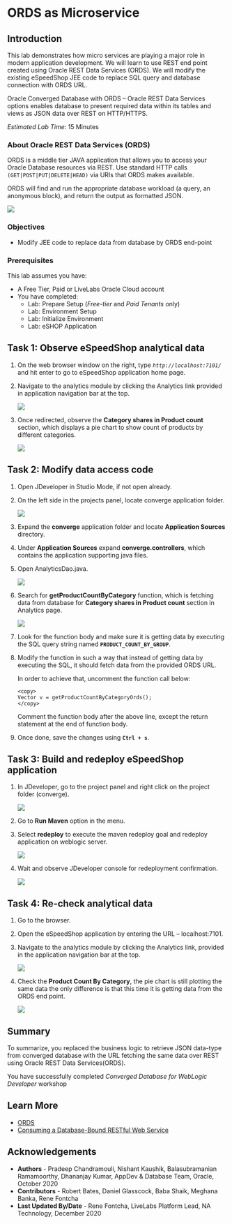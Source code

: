 # ORDS as Microservice

## Introduction

This lab demonstrates how micro services are playing a major role in modern application development.
We will learn to use REST end point created using Oracle REST Data Services (ORDS). We will modify the existing eSpeedShop JEE code to replace SQL query and database connection with ORDS URL.

Oracle Converged Database with ORDS – Oracle REST Data Services options enables database to present required data within its tables and views as JSON data over REST on HTTP/HTTPS.

*Estimated Lab Time:* 15 Minutes

### About Oracle REST Data Services (ORDS)
ORDS is a middle tier JAVA application that allows you to access your Oracle Database resources via REST. Use standard HTTP calls `(GET|POST|PUT|DELETE|HEAD)` via URIs that ORDS makes available.

ORDS will find and run the appropriate database workload (a query, an anonymous block), and return the output as formatted JSON.

  ![](./images/lab10-about-ords.png)

### Objectives
- Modify JEE code to replace data from database by ORDS end-point

### Prerequisites
This lab assumes you have:
- A Free Tier, Paid or LiveLabs Oracle Cloud account
- You have completed:
    - Lab: Prepare Setup (*Free-tier* and *Paid Tenants* only)
    - Lab: Environment Setup
    - Lab: Initialize Environment
    - Lab: eSHOP Application


## Task 1: Observe eSpeedShop analytical data

1. On the web browser window on the right, type *`http://localhost:7101/`* and hit enter to go to eSpeedShop application home page.

2. Navigate to the analytics module by clicking the Analytics link provided in application navigation bar at the top.

    ![](./images/lab10-step1-2.png)

3. Once redirected, observe the **Category shares in Product count** section, which displays a pie chart to show count of products by different categories.

    ![](./images/lab10-step1-3.png)

## Task 2: Modify data access code

1. Open JDeveloper in Studio Mode, if not open already.

2. On the left side in the projects panel, locate converge application folder.

    ![](./images/lab10-step2-2.png)

3. Expand the **converge** application folder and locate **Application Sources** directory.

4. Under **Application Sources** expand **converge.controllers**, which contains the application supporting java files.

5. Open AnalyticsDao.java.

    ![](./images/lab10-step2-5.png)

6. Search for **getProductCountByCategory** function, which is fetching data from database for **Category shares in Product count** section in Analytics page.

    ![](./images/lab10-step2-6.png)

7. Look for the function body and make sure it is getting data by executing the SQL query string named **`PRODUCT_COUNT_BY_GROUP`**.

8. Modify the function in such a way that instead of getting data by executing the SQL, it should fetch data from the provided ORDS URL.

    In order to achieve that, uncomment the function call below:

    ```
    <copy>    
    Vector v = getProductCountByCategoryOrds();
    </copy>
    ```

    Comment the function body after the above line, except the return statement at the end of function body.

9. Once done, save the changes using **`Ctrl + s`**.

## Task 3: Build and redeploy eSpeedShop application

1.	In JDeveloper, go to the project panel and right click on the project folder (converge).

    ![](./images/lab10-step3-1.png)

2.	Go to **Run Maven** option in the menu.

3.	Select **redeploy** to execute the maven redeploy goal and redeploy application on weblogic server.

    ![](./images/lab10-step3-3.png)

4.	Wait and observe JDeveloper console for redeployment confirmation.

    ![](./images/lab10-step3-4.png)


## Task 4: Re-check analytical data

1.	Go to the browser.
2.	Open the eSpeedShop application by entering the URL – localhost:7101.
3.	Navigate to the analytics module by clicking the Analytics link, provided in the application navigation bar at the top.

    ![](./images/lab10-step1-2.png)

4.	Check the **Product Count By Category**, the pie chart is still plotting the same data the only difference is that this time it is getting data from the ORDS end point.

    ![](./images/lab10-step1-3.png)

## Summary
To summarize, you replaced the business logic to retrieve JSON data-type from converged database with the URL fetching the same data over REST using Oracle REST Data Services(ORDS).

You have successfully completed *Converged Database for WebLogic Developer* workshop

## Learn More
- [ORDS](https://www.oracle.com/in/database/technologies/appdev/rest.html)
- [Consuming a Database-Bound RESTful Web Service](https://docs.oracle.com/cd/E53569_01/tutorials/tut_rest_ws/tut_rest_ws.html)


## Acknowledgements
- **Authors** - Pradeep Chandramouli, Nishant Kaushik, Balasubramanian Ramamoorthy, Dhananjay Kumar, AppDev & Database Team, Oracle, October 2020
- **Contributors** - Robert Bates, Daniel Glasscock, Baba Shaik, Meghana Banka, Rene Fontcha
- **Last Updated By/Date** - Rene Fontcha, LiveLabs Platform Lead, NA Technology, December 2020

